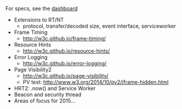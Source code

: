 For specs, see the [dashboard](http://www.w3.org/wiki/Web_Performance/Publications)

* Extensions to RT/NT
  * protocol, transfer/decoded size, event interface, serviceworker
* Frame Timing
  * http://w3c.github.io/frame-timing/
* Resource Hints
  * http://w3c.github.io/resource-hints/
* Error Logging
  * http://w3c.github.io/error-logging/
* Page Visibility2
  * http://w3c.github.io/page-visibility/
  * PV test: http://www.w3.org/2014/10/pv2/iframe-hidden.html
* HRT2: .now() and Service Worker
* Beacon and security thread
* Areas of focus for 2015...
  
